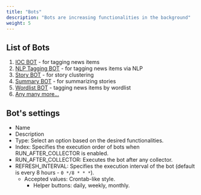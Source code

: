 ```yaml
---
title: "Bots"
description: "Bots are increasing functionalities in the background"
weight: 5
---
```


## List of Bots

1. [IOC BOT](https://github.com/taranis-ai/taranis-ai/blob/master/src/worker/worker/bots/ioc_bot.py) - for tagging news items
2. [NLP Tagging BOT](https://github.com/taranis-ai/taranis-ai/blob/master/src/worker/worker/bots/nlp_bot.py) - for tagging news items via NLP
3. [Story BOT](https://github.com/taranis-ai/taranis-ai/blob/master/src/worker/worker/bots/story_bot.py) - for story clustering
4. [Summary BOT](https://github.com/taranis-ai/taranis-ai/blob/master/src/worker/worker/bots/summary_bot.py) - for summarizing stories
5. [Wordlist BOT](https://github.com/taranis-ai/taranis-ai/blob/master/src/worker/worker/bots/wordlist_bot.py) - tagging news items by wordlist
6. [Any many more...](https://github.com/taranis-ai/taranis-ai/tree/master/src/worker/worker/bots)

## Bot's settings

- Name
- Description
- Type: Select an option based on the desired functionalities.
- Index: Specifies the execution order of bots when RUN_AFTER_COLLECTOR is enabled.
- RUN_AFTER_COLLECTOR: Executes the bot after any collector.
- REFRESH_INTERVAL: Specifies the execution interval of the bot (default is every 8 hours - `0 */8 * * *`).
  - Accepted values: Crontab-like style.
    - Helper buttons: daily, weekly, monthly.
